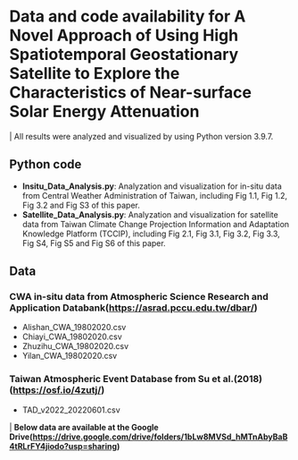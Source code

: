 # Data and code availability for A Novel Approach of Using High Spatiotemporal Geostationary Satellite to Explore the Characteristics of Near-surface Solar Energy Attenuation
| All results were analyzed and visualized by using Python version 3.9.7.
## Python code
* **Insitu_Data_Analysis.py**: Analyzation and visualization for in-situ data from Central Weather Administration of Taiwan, including Fig 1.1, Fig 1.2, Fig 3.2 and Fig S3 of this paper.
* **Satellite_Data_Analysis.py**: Analyzation and visualization for satellite data from Taiwan Climate Change Projection Information and Adaptation Knowledge Platform (TCCIP), including Fig 2.1, Fig 3.1, Fig 3.2, Fig 3.3, Fig S4, Fig S5 and Fig S6 of this paper.
## Data
### CWA in-situ data from Atmospheric Science Research and Application Databank(https://asrad.pccu.edu.tw/dbar/)
* Alishan_CWA_19802020.csv
* Chiayi_CWA_19802020.csv
* Zhuzihu_CWA_19802020.csv
* Yilan_CWA_19802020.csv
### Taiwan Atmospheric Event Database from Su et al.(2018)(https://osf.io/4zutj/)
* TAD_v2022_20220601.csv

| **Below data are available at the Google Drive(https://drive.google.com/drive/folders/1bLw8MVSd_hMTnAbyBaB4tRLrFY4jiodo?usp=sharing)**
###
